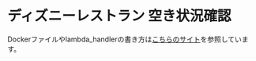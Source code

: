 # ディズニーレストラン 空き状況確認

Dockerファイルやlambda_handlerの書き方は[こちらのサイト](https://taaaka.tokyo/blog/posts/lambda-selenium-webdriver)を参照しています。



